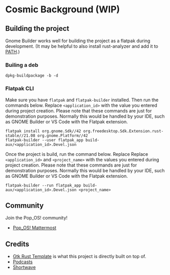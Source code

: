 # Cosmic Background (WIP)

## Building the project

Gnome Builder works well for building the project as a flatpak during development. (It may be helpful to also install rust-analyzer and add it to [PATH](https://rust-analyzer.github.io/manual.html#rust-analyzer-language-server-binary).)

### Builing a deb
`dpkg-buildpackage -b -d`

### Flatpak CLI
Make sure you have `flatpak` and `flatpak-builder` installed. Then run the commands below. Replace `<application_id>` with the value you entered during project creation. Please note that these commands are just for demonstration purposes. Normally this would be handled by your IDE, such as GNOME Builder or VS Code with the Flatpak extension.

```
flatpak install org.gnome.Sdk//42 org.freedesktop.Sdk.Extension.rust-stable//21.08 org.gnome.Platform//42
flatpak-builder --user flatpak_app build-aux/<application_id>.Devel.json
```

Once the project is build, run the command below. Replace Replace `<application_id>` and `<project_name>` with the values you entered during project creation. Please note that these commands are just for demonstration purposes. Normally this would be handled by your IDE, such as GNOME Builder or VS Code with the Flatpak extension.

```
flatpak-builder --run flatpak_app build-aux/<application_id>.Devel.json <project_name>
```

## Community

Join the  Pop_OS! community!
- [Pop_OS! Mattermost](https://chat.pop-os.org/)

## Credits

- [Gtk Rust Template](https://gitlab.gnome.org/World/Rust/gtk-rust-template/-/tree/master/) is what this project is directly built on top of.
- [Podcasts](https://gitlab.gnome.org/World/podcasts)
- [Shortwave](https://gitlab.gnome.org/World/Shortwave)
